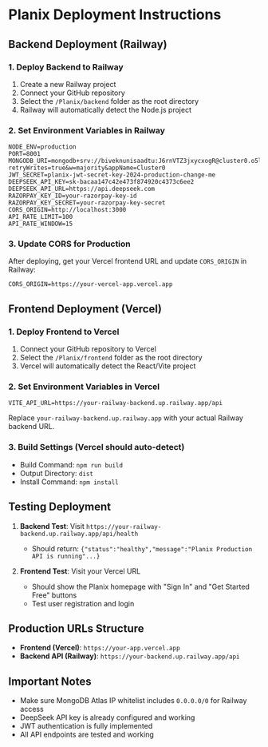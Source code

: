 # Planix Deployment Instructions

## Backend Deployment (Railway)

### 1. Deploy Backend to Railway
1. Create a new Railway project
2. Connect your GitHub repository 
3. Select the `/Planix/backend` folder as the root directory
4. Railway will automatically detect the Node.js project

### 2. Set Environment Variables in Railway
```
NODE_ENV=production
PORT=8001
MONGODB_URI=mongodb+srv://biveknunisaadtu:J6rnVTZ3jxycxogR@cluster0.o5ljd4b.mongodb.net/planix?retryWrites=true&w=majority&appName=Cluster0
JWT_SECRET=planix-jwt-secret-key-2024-production-change-me
DEEPSEEK_API_KEY=sk-bacaa147c42e473f874920c4373c6ee2
DEEPSEEK_API_URL=https://api.deepseek.com
RAZORPAY_KEY_ID=your-razorpay-key-id
RAZORPAY_KEY_SECRET=your-razorpay-key-secret
CORS_ORIGIN=http://localhost:3000
API_RATE_LIMIT=100
API_RATE_WINDOW=15
```

### 3. Update CORS for Production
After deploying, get your Vercel frontend URL and update `CORS_ORIGIN` in Railway:
```
CORS_ORIGIN=https://your-vercel-app.vercel.app
```

## Frontend Deployment (Vercel)

### 1. Deploy Frontend to Vercel
1. Connect your GitHub repository to Vercel
2. Select the `/Planix/frontend` folder as the root directory
3. Vercel will automatically detect the React/Vite project

### 2. Set Environment Variables in Vercel
```
VITE_API_URL=https://your-railway-backend.up.railway.app/api
```

Replace `your-railway-backend.up.railway.app` with your actual Railway backend URL.

### 3. Build Settings (Vercel should auto-detect)
- Build Command: `npm run build`
- Output Directory: `dist`
- Install Command: `npm install`

## Testing Deployment

1. **Backend Test**: Visit `https://your-railway-backend.up.railway.app/api/health`
   - Should return: `{"status":"healthy","message":"Planix Production API is running"...}`

2. **Frontend Test**: Visit your Vercel URL
   - Should show the Planix homepage with "Sign In" and "Get Started Free" buttons
   - Test user registration and login

## Production URLs Structure
- **Frontend (Vercel)**: `https://your-app.vercel.app`
- **Backend API (Railway)**: `https://your-backend.up.railway.app/api`

## Important Notes
- Make sure MongoDB Atlas IP whitelist includes `0.0.0.0/0` for Railway access
- DeepSeek API key is already configured and working
- JWT authentication is fully implemented
- All API endpoints are tested and working